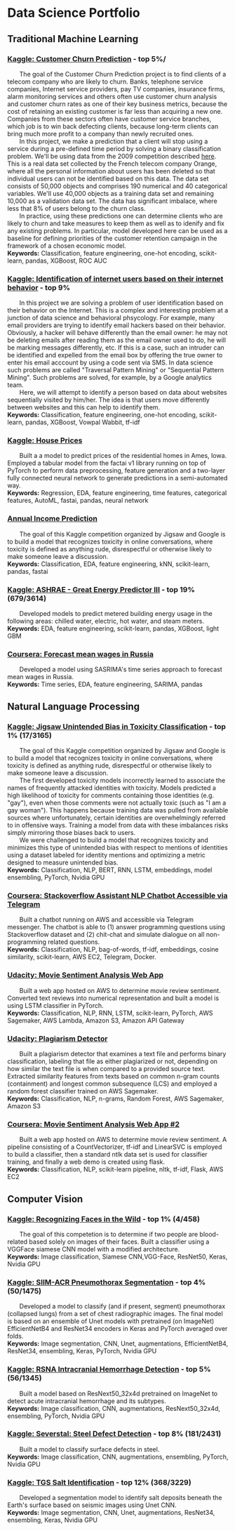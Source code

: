 # Data Science Portfolio


## **Traditional Machine Learning**

### [Kaggle: Customer Churn Prediction](https://github.com/akuritsyn/Machine_Learning_Projects/tree/master/Customer_Churn_Prediction) - top 5%/
&nbsp;&nbsp;&nbsp;&nbsp;&nbsp;&nbsp; The goal of the Customer Churn Prediction project is to find clients of a telecom company who are likely to churn. Banks, telephone service companies, Internet service providers, pay TV companies, insurance firms, alarm monitoring services and others often use customer churn analysis and customer churn rates as one of their key business metrics, because the cost of retaining an existing customer is far less than acquiring a new one. Companies from these sectors often have customer service branches, which job is to win back defecting clients, because long-term clients can bring much more profit to a company than newly recruited ones.\
&nbsp;&nbsp;&nbsp;&nbsp;&nbsp;&nbsp; In this project, we make a prediction that a client will stop using a service during a pre-defined time period by solving a binary classification problem. We'll be using data from the 2009 competition described [here](http://www.kdd.org/kdd-cup/view/kdd-cup-2009/Intro). This is a real data set collected by the French telecom company Orange, where all the personal information about users has been deleted so that individual users can not be identified based on this data. The data set consists of 50,000 objects and comprises 190 numerical and 40 categorical variables. We'll use 40,000 objects as a training data set and remaining 10,000 as a validation data set. The data has significant imbalace, where less that 8% of users belong to the churn class.\
&nbsp;&nbsp;&nbsp;&nbsp;&nbsp;&nbsp; In practice, using these predictions one can determine clients who are likely to churn and take measures to keep them as well as to idenify and fix any existing problems. In particular, model developed here can be used as a baseline for defining priorities of the customer retention campaign in the framework of a chosen economic model.\
**Keywords:** Classification, feature engineering, one-hot encoding, scikit-learn, pandas, XGBoost, ROC AUC

### [Kaggle: Identification of internet users based on their internet behavior](https://github.com/akuritsyn/Machine_Learning_Projects/tree/master/User_Identification) - top 9%
&nbsp;&nbsp;&nbsp;&nbsp;&nbsp;&nbsp; In this project we are solving a problem of user identification based on their behavior on the Internet. This is a complex and interesting problem at a junction of data science and behavioral phsycology. For example, many email providers are trying to identify email hackers based on their behavior. Obviously, a hacker will behave differently than the email owner: he may not be deleting emails after reading them as the email owner used to do, he will be marking messages differently, etc. If this is a case, such an intruder can be identified and expelled from the email box by offering the true owner to enter his email acccount by using a code sent via SMS. In data science such problems are called "Traversal Pattern Mining" or "Sequential Pattern Mining". Such problems are solved, for example, by a Google analytics team.\
&nbsp;&nbsp;&nbsp;&nbsp;&nbsp;&nbsp; Here, we will attempt to identify a person based on data about websites sequentially visited by him/her. The idea is that users move differently between websites and this can help to identify them.\
**Keywords:** Classification, feature engineering, one-hot encoding, scikit-learn, pandas, XGBoost, Vowpal Wabbit, tf-idf

### [Kaggle: House Prices](https://github.com/akuritsyn/kaggle-house-prices)
&nbsp;&nbsp;&nbsp;&nbsp;&nbsp;&nbsp; Built a a model to predict prices of the residential homes in Ames, Iowa. Employed a tabular model from the factai v1 library running on top of PyTorch to perform data preprocessing, feature generation and a two-layer fully connected neural network to generate predictions in a semi-automated way.\
**Keywords:** Regression, EDA, feature engineering, time features, categorical features, AutoML, fastai, pandas, neural network

### [Annual Income Prediction](https://github.com/akuritsyn/Machine_Learning_Projects/tree/master/Income_Prediction)
&nbsp;&nbsp;&nbsp;&nbsp;&nbsp;&nbsp; The goal of this Kaggle competition organized by Jigsaw and Google is to build a model that recognizes toxicity in online conversations, where toxicity is defined as anything rude, disrespectful or otherwise likely to make someone leave a discussion.\
**Keywords:** Classification, EDA, feature engineering, kNN, scikit-learn, pandas, fastai

### [Kaggle: ASHRAE - Great Energy Predictor III](https://www.kaggle.com/c/ashrae-energy-prediction) - top 19% (679/3614)
&nbsp;&nbsp;&nbsp;&nbsp;&nbsp;&nbsp; Developed models to predict metered building energy usage in the following areas: chilled water, electric, hot water, and steam meters.\
**Keywords:** EDA, feature engineering, scikit-learn, pandas, XGBoost, light GBM

### [Coursera: Forecast mean wages in Russia](https://github.com/akuritsyn/Machine_Learning_Specialization/blob/master/5%20-%20Applied%20Problems%20in%20Data%20Science/PA/5PA_1_Wage_Forecast.ipynb)
&nbsp;&nbsp;&nbsp;&nbsp;&nbsp;&nbsp; Developed a model using SASRIMA's time series approach to forecast mean wages in Russia.\
**Keywords:** Time series, EDA, feature engineering, SARIMA, pandas



## **Natural Language Processing**

### [Kaggle: Jigsaw Unintended Bias in Toxicity Classification](https://github.com/akuritsyn/kaggle-jigsaw) - top 1% (17/3165)
&nbsp;&nbsp;&nbsp;&nbsp;&nbsp;&nbsp; The goal of this Kaggle competition organized by Jigsaw and Google is to build a model that recognizes toxicity in online conversations, where toxicity is defined as anything rude, disrespectful or otherwise likely to make someone leave a discussion.\
&nbsp;&nbsp;&nbsp;&nbsp;&nbsp;&nbsp; The first developed toxicity models incorrectly learned to associate the names of frequently attacked identities with toxicity. Models predicted a high likelihood of toxicity for comments containing those identities (e.g. "gay"), even when those comments were not actually toxic (such as "I am a gay woman"). This happens because training data was pulled from available sources where unfortunately, certain identities are overwhelmingly referred to in offensive ways. Training a model from data with these imbalances risks simply mirroring those biases back to users.\
&nbsp;&nbsp;&nbsp;&nbsp;&nbsp;&nbsp; We were challenged to build a model that recognizes toxicity and minimizes this type of unintended bias with respect to mentions of identities using a dataset labeled for identity mentions and optimizing a metric designed to measure unintended bias.\
**Keywords:** Classification, NLP, BERT, RNN, LSTM, embeddings, model ensembling, PyTorch, Nvidia GPU

### [Coursera: Stackoverflow Assistant NLP Chatbot Accessible via Telegram](https://github.com/akuritsyn/Machine_Learning_Projects/tree/master/StackOverflowAssistantBot)
&nbsp;&nbsp;&nbsp;&nbsp;&nbsp;&nbsp; Built a chatbot running on AWS and accessible via Telegram messenger. The chatbot is able to (1) answer programming questions using Stackoverflow dataset and (2) chit-chat and simulate dialogue on all non-programming related questions.\
**Keywords:** Classification, NLP, bag-of-words, tf-idf, embeddings, cosine similarity, scikit-learn, AWS EC2, Telegram, Docker. 

### [Udacity: Movie Sentiment Analysis Web App](https://github.com/akuritsyn/udacity-ml-nanodegree/tree/master/sentiment-analysis-model)
&nbsp;&nbsp;&nbsp;&nbsp;&nbsp;&nbsp; Built a web app hosted on AWS to determine movie review sentiment. Converted text reviews into numerical representation and built a model is using LSTM classifier in PyTorch.\
**Keywords:** Classification, NLP, RNN, LSTM, scikit-learn, PyTorch, AWS Sagemaker, AWS Lambda, Amazon S3, Amazon API Gateway

### [Udacity: Plagiarism Detector](https://github.com/akuritsyn/udacity-ml-nanodegree/tree/master/plagiarism-detection)
&nbsp;&nbsp;&nbsp;&nbsp;&nbsp;&nbsp; Built a plagiarism detector that examines a text file and performs binary classification, labeling that file as either plagiarized or not, depending on how similar the text file is when compared to a provided source text. Extracted similarity features from texts based on common n-gram counts (containment) and longest common subsequence (LCS) and employed a random forest classifier trained on AWS Sagemaker.\
**Keywords:** Classification, NLP, n-grams, Random Forest,  AWS Sagemaker, Amazon S3

### [Coursera: Movie Sentiment Analysis Web App #2](https://github.com/akuritsyn/udacity-ml-nanodegree/tree/master/sentiment-analysis-model)
&nbsp;&nbsp;&nbsp;&nbsp;&nbsp;&nbsp; Built a web app hosted on AWS to determine movie review sentiment. A pipeline consisting of a CountVectorizer, tf-idf and LinearSVC is employed to build a classifier, then a standard ntlk data set is used for classifier training, and finally a web demo is created using flask.\
**Keywords:** Classification, NLP, scikit-learn pipeline, nltk, tf-idf, Flask, AWS EC2



## **Computer Vision**

### [Kaggle: Recognizing Faces in the Wild](https://github.com/akuritsyn/kaggle-recognizing-faces) - top 1% (4/458)
&nbsp;&nbsp;&nbsp;&nbsp;&nbsp;&nbsp; The goal of this competetion is to determine if two people are blood-related based solely on images of their faces. Built a classifier using a VGGFace siamese CNN model with a modified architecture.\
**Keywords:** Image classification, Siamese CNN,VGG-Face, ResNet50, Keras, Nvidia GPU

### [Kaggle: SIIM-ACR Pneumothorax Segmentation](https://github.com/akuritsyn/kaggle-recognizing-faces) - top 4% (50/1475)
&nbsp;&nbsp;&nbsp;&nbsp;&nbsp;&nbsp; Developed a model to classify (and if present, segment) pneumothorax (collapsed lungs) from a set of chest radiographic images. The final model is based on an ensemble of Unet models with pretrained (on ImageNet) EfficientNetB4 and ResNet34 encoders in Keras and PyTorch averaged over folds.\
**Keywords:** Image segmentation, CNN, Unet, augmentations, EfficientNetB4, ResNet34, ensembling, Keras, PyTorch, Nvidia GPU

### [Kaggle: RSNA Intracranial Hemorrhage Detection](https://github.com/akuritsyn/kaggle-rsna-intracranial-hemorrhage) - top 5% (56/1345)
&nbsp;&nbsp;&nbsp;&nbsp;&nbsp;&nbsp; Built a model based on ResNext50_32x4d pretrained on ImageNet to detect acute intracranial hemorrhage and its subtypes.\
**Keywords:** Image classification, CNN, augmentations, ResNext50_32x4d, ensembling, PyTorch, Nvidia GPU

### [Kaggle: Severstal: Steel Defect Detection](https://www.kaggle.com/c/severstal-steel-defect-detection) - top 8% (181/2431)
&nbsp;&nbsp;&nbsp;&nbsp;&nbsp;&nbsp; Built a model to classify surface defects in steel.\
**Keywords:** Image classification, CNN, augmentations, ensembling, PyTorch, Nvidia GPU


### [Kaggle: TGS Salt Identification](https://github.com/akuritsyn/TGS_Salt_Identification_Challenge) - top 12% (368/3229)
&nbsp;&nbsp;&nbsp;&nbsp;&nbsp;&nbsp; Developed a segmentation model to identify salt deposits beneath the Earth's surface based on seismic images  using Unet CNN.\
**Keywords:** Image segmentation, CNN, Unet, augmentations, ResNet34, ensembling, Keras, Nvidia GPU




